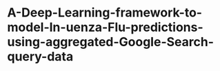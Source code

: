 # A-Deep-Learning-framework-to-model-In-uenza-Flu-predictions-using-aggregated-Google-Search-query-data
